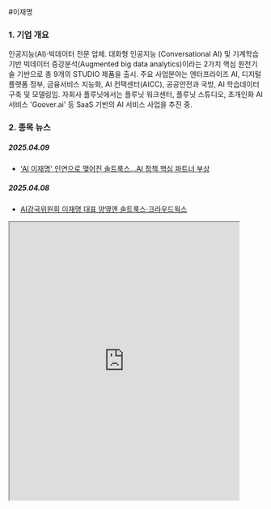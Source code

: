 #이재명 
### 1. 기업 개요
인공지능(AI)·빅데이터 전문 업체. 대화형 인공지능 (Conversational AI) 및 기계학습 기반 빅데이터 증강분석(Augmented big data analytics)이라는 2가치 핵심 원천기술 기반으로 총 9개의 STUDIO 제품을 출시. 주요 사업분야는 엔터프라이즈 AI, 디지털플랫폼 정부, 금융서비스 지능화, AI 컨택센터(AICC), 공공안전과 국방, AI 학습데이터 구축 및 모델링임. 자회사 플루닛에서는 플루닛 워크센터, 플루닛 스튜디오, 초개인화 AI 서비스 'Goover.ai' 등 SaaS 기반의 AI 서비스 사업을 추진 중.

### 2. 종목 뉴스
##### 2025.04.09
- [ 'AI 이재명' 인연으로 맺어진 솔트룩스…AI 정책 핵심 파트너 부상](https://www.asiae.co.kr/article/2025040814130665318)
##### 2025.04.08
 - [AI강국위원회 이재명 대표 양옆엔 솔트룩스·크라우드웍스](https://view.asiae.co.kr/article/2025040809342712594)


<iframe src="https://m.stock.naver.com/domestic/stock/005930/finance/summary" width="90%" height="550px"></iframe>